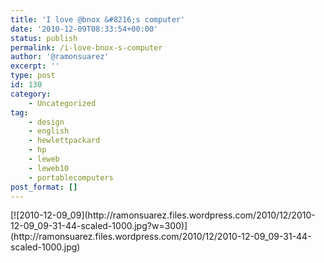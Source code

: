 ```yaml
---
title: 'I love @bnox &#8216;s computer'
date: '2010-12-09T08:33:54+00:00'
status: publish
permalink: /i-love-bnox-s-computer
author: '@ramonsuarez'
excerpt: ''
type: post
id: 130
category:
    - Uncategorized
tag:
    - design
    - english
    - hewlettpackard
    - hp
    - leweb
    - leweb10
    - portablecomputers
post_format: []
---
```

<div class="p_embed p_image_embed">[![2010-12-09_09](http://ramonsuarez.files.wordpress.com/2010/12/2010-12-09_09-31-44-scaled-1000.jpg?w=300)](http://ramonsuarez.files.wordpress.com/2010/12/2010-12-09_09-31-44-scaled-1000.jpg)</div>